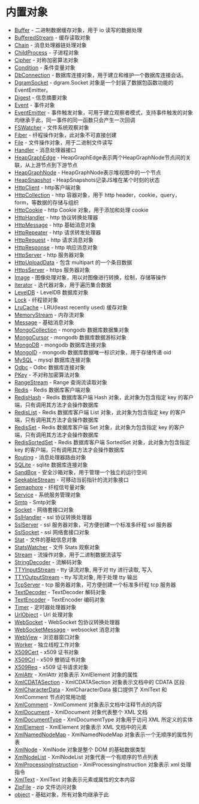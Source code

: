 # 内置对象
* [Buffer](ifs/Buffer.md) - 二进制数据缓存对象，用于 io 读写的数据处理
* [BufferedStream](ifs/BufferedStream.md) - 缓存读取对象
* [Chain](ifs/Chain.md) - 消息处理器链处理对象
* [ChildProcess](ifs/ChildProcess.md) - 子进程对象
* [Cipher](ifs/Cipher.md) - 对称加密算法对象
* [Condition](ifs/Condition.md) - 条件变量对象
* [DbConnection](ifs/DbConnection.md) - 数据库连接对象，用于建立和维护一个数据库连接会话。
* [DgramSocket](ifs/DgramSocket.md) - dgram.Socket 对象是一个封装了数据包函数功能的 EventEmitter。
* [Digest](ifs/Digest.md) - 信息摘要对象
* [Event](ifs/Event.md) - 事件对象
* [EventEmitter](ifs/EventEmitter.md) - 事件触发对象，可用于建立观察者模式，支持事件触发的对象均继承于此，同一事件的同一函数只会产生一次回调
* [FSWatcher](ifs/FSWatcher.md) - 文件系统观察对象
* [Fiber](ifs/Fiber.md) - 纤程操作对象，此对象不可直接创建
* [File](ifs/File.md) - 文件操作对象，用于二进制文件读写
* [Handler](ifs/Handler.md) - 消息处理器接口
* [HeapGraphEdge](ifs/HeapGraphEdge.md) - HeapGraphEdge表示两个HeapGraphNode节点间的关联，从上游节点到下游节点
* [HeapGraphNode](ifs/HeapGraphNode.md) - HeapGraphNode表示堆视图中的一个节点
* [HeapSnapshot](ifs/HeapSnapshot.md) - HeapSnapshots记录JS堆在某个时刻的状态
* [HttpClient](ifs/HttpClient.md) - http客户端对象
* [HttpCollection](ifs/HttpCollection.md) - http 容器对象，用于 http header，cookie，query，form，等数据的存储与组织
* [HttpCookie](ifs/HttpCookie.md) - http Cookie 对象，用于添加和处理 cookie
* [HttpHandler](ifs/HttpHandler.md) - http 协议转换处理器
* [HttpMessage](ifs/HttpMessage.md) - http 基础消息对象
* [HttpRepeater](ifs/HttpRepeater.md) - http 请求转发处理器
* [HttpRequest](ifs/HttpRequest.md) - http 请求消息对象
* [HttpResponse](ifs/HttpResponse.md) - http 响应消息对象
* [HttpServer](ifs/HttpServer.md) - http 服务器对象
* [HttpUploadData](ifs/HttpUploadData.md) - 包含 multipart 的一个条目数据
* [HttpsServer](ifs/HttpsServer.md) - https 服务器对象
* [Image](ifs/Image.md) - 图像处理对象，用以对图像进行转换，绘制，存储等操作
* [Iterator](ifs/Iterator.md) - 迭代器对象，用于遍历集合数据
* [LevelDB](ifs/LevelDB.md) - LevelDB 数据库对象
* [Lock](ifs/Lock.md) - 纤程锁对象
* [LruCache](ifs/LruCache.md) - LRU(least recently used) 缓存对象
* [MemoryStream](ifs/MemoryStream.md) - 内存流对象
* [Message](ifs/Message.md) - 基础消息对象
* [MongoCollection](ifs/MongoCollection.md) - mongodb 数据库数据集对象
* [MongoCursor](ifs/MongoCursor.md) - mongodb 数据库数据游标对象
* [MongoDB](ifs/MongoDB.md) - mongodb 数据库连接对象
* [MongoID](ifs/MongoID.md) - mongodb 数据库数据唯一标识对象，用于存储传递 oid
* [MySQL](ifs/MySQL.md) - mysql 数据库连接对象
* [Odbc](ifs/Odbc.md) - Odbc 数据库连接对象
* [PKey](ifs/PKey.md) - 不对称加密算法对象
* [RangeStream](ifs/RangeStream.md) - Range 查询流读取对象
* [Redis](ifs/Redis.md) - Redis 数据库客户端对象
* [RedisHash](ifs/RedisHash.md) - Redis 数据库客户端 Hash 对象，此对象为包含指定 key 的客户端，只有调用其方法才会操作数据库
* [RedisList](ifs/RedisList.md) - Redis 数据库客户端 List 对象，此对象为包含指定 key 的客户端，只有调用其方法才会操作数据库
* [RedisSet](ifs/RedisSet.md) - Redis 数据库客户端 Set 对象，此对象为包含指定 key 的客户端，只有调用其方法才会操作数据库
* [RedisSortedSet](ifs/RedisSortedSet.md) - Redis 数据库客户端 SortedSet 对象，此对象为包含指定 key 的客户端，只有调用其方法才会操作数据库
* [Routing](ifs/Routing.md) - 消息处理器路由对象
* [SQLite](ifs/SQLite.md) - sqlite 数据库连接对象
* [SandBox](ifs/SandBox.md) - 安全沙箱对象，用于管理一个独立的运行空间
* [SeekableStream](ifs/SeekableStream.md) - 可移动当前指针的流对象接口
* [Semaphore](ifs/Semaphore.md) - 纤程信号量对象
* [Service](ifs/Service.md) - 系统服务管理对象
* [Smtp](ifs/Smtp.md) - Smtp对象
* [Socket](ifs/Socket.md) - 网络套接口对象
* [SslHandler](ifs/SslHandler.md) - ssl 协议转换处理器
* [SslServer](ifs/SslServer.md) - ssl 服务器对象，可方便创建一个标准多纤程 ssl 服务器
* [SslSocket](ifs/SslSocket.md) - ssl 网络套接口对象
* [Stat](ifs/Stat.md) - 文件的基础信息对象
* [StatsWatcher](ifs/StatsWatcher.md) - 文件 Stats 观察对象
* [Stream](ifs/Stream.md) - 流操作对象，用于二进制数据流读写
* [StringDecoder](ifs/StringDecoder.md) - 流解码对象
* [TTYInputStream](ifs/TTYInputStream.md) - tty 读流对象, 用于对 tty 进行读取, 写入
* [TTYOutputStream](ifs/TTYOutputStream.md) - tty 写流对象, 用于处理 tty 输出
* [TcpServer](ifs/TcpServer.md) - tcp 服务器对象，可方便创建一个标准多纤程 tcp 服务器
* [TextDecoder](ifs/TextDecoder.md) - TextDecoder 解码对象
* [TextEncoder](ifs/TextEncoder.md) - TextEncoder 编码对象
* [Timer](ifs/Timer.md) - 定时器处理器对象
* [UrlObject](ifs/UrlObject.md) - Url 处理对象
* [WebSocket](ifs/WebSocket.md) - WebSocket 包协议转换处理器
* [WebSocketMessage](ifs/WebSocketMessage.md) - websocket 消息对象
* [WebView](ifs/WebView.md) - 浏览器窗口对象
* [Worker](ifs/Worker.md) - 独立线程工作对象
* [X509Cert](ifs/X509Cert.md) - x509 证书对象
* [X509Crl](ifs/X509Crl.md) - x509 撤销证书对象
* [X509Req](ifs/X509Req.md) - x509 证书请求对象
* [XmlAttr](ifs/XmlAttr.md) - XmlAttr 对象表示 XmlElement 对象的属性
* [XmlCDATASection](ifs/XmlCDATASection.md) - XmlCDATASection 对象表示文档中的 CDATA 区段
* [XmlCharacterData](ifs/XmlCharacterData.md) - XmlCharacterData 接口提供了 XmlText 和 XmlComment 节点的常用功能
* [XmlComment](ifs/XmlComment.md) - XmlComment 对象表示文档中注释节点的内容
* [XmlDocument](ifs/XmlDocument.md) - XmlDocument 对象代表整个 XML 文档
* [XmlDocumentType](ifs/XmlDocumentType.md) - XmlDocumentType 对象用于访问 XML 所定义的实体
* [XmlElement](ifs/XmlElement.md) - XmlElement 对象表示 XML 文档中的元素
* [XmlNamedNodeMap](ifs/XmlNamedNodeMap.md) - XmlNamedNodeMap 对象表示一个无顺序的属性列表
* [XmlNode](ifs/XmlNode.md) - XmlNode 对象是整个 DOM 的基础数据类型
* [XmlNodeList](ifs/XmlNodeList.md) - XmlNodeList 对象代表一个有顺序的节点列表
* [XmlProcessingInstruction](ifs/XmlProcessingInstruction.md) - XmlProcessingInstruction 对象表示 xml 处理指令
* [XmlText](ifs/XmlText.md) - XmlText 对象表示元素或属性的文本内容
* [ZipFile](ifs/ZipFile.md) - zip 文件访问对象
* [object](ifs/object.md) - 基础对象，所有对象均继承于此
